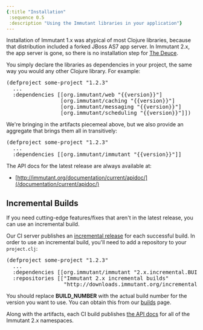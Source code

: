 ```yaml
---
{:title "Installation"
 :sequence 0.5
 :description "Using the Immutant libraries in your application"}
---
```


Installation of Immutant 1.x was atypical of most Clojure libraries,
because that distribution included a forked JBoss AS7 app server. In
Immutant 2.x, the app server is gone, so there is no installation step
for [The Deuce].

You simply declare the libraries as dependencies in your project, the
same way you would any other Clojure library. For example:

<pre class="syntax clojure">(defproject some-project "1.2.3"
  ...
  :dependencies [[org.immutant/web "{{version}}"]
                 [org.immutant/caching "{{version}}"]
                 [org.immutant/messaging "{{version}}"]
                 [org.immutant/scheduling "{{version}}"]])
</pre>

We're bringing in the artifacts piecemeal above, but we also provide
an aggregate that brings them all in transitively:

<pre class="syntax clojure">(defproject some-project "1.2.3"
  ...
  :dependencies [[org.immutant/immutant "{{version}}"]]
</pre>

The API docs for the latest release are always available at:

* [http://immutant.org/documentation/current/apidoc/](/documentation/current/apidoc/)

## Incremental Builds

If you need cutting-edge features/fixes that aren't in the latest
release, you can use an incremental build.

Our CI server publishes an [incremental release][builds] for each
successful build. In order to use an incremental build, you'll need to
add a repository to your `project.clj`:

<pre class="syntax clojure">(defproject some-project "1.2.3"
  ...
  :dependencies [[org.immutant/immutant "2.x.incremental.BUILD_NUMBER"]]
  :repositories [["Immutant 2.x incremental builds"
                  "http://downloads.immutant.org/incremental/"]])
</pre>

You should replace **BUILD_NUMBER** with the actual build number
for the version you want to use. You can obtain this from our [builds]
page.

Along with the artifacts, each CI build publishes
[the API docs][latest-api] for all of the Immutant 2.x namespaces.


[builds]: http://immutant.org/builds/2x/
[latest-api]: https://projectodd.ci.cloudbees.com/job/immutant2-incremental/lastSuccessfulBuild/artifact/target/apidocs/index.html
[The Deuce]: http://immutant.org/news/2014/04/02/the-deuce/
